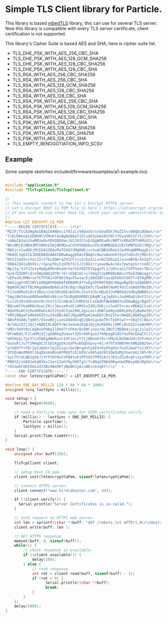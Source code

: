 # Simple TLS Client library for Particle.
This library is based [mbedTLS](https://tls.mbed.org/)  library, this can use for several TLS server. Now this library is compatible with every TLS server certificate, client certification is not supported.

This library's Cipher Suite is based AES and SHA, here is cipher suite list.
* TLS_DHE_PSK_WITH_AES_256_CBC_SHA
* TLS_DHE_PSK_WITH_AES_128_GCM_SHA256
* TLS_DHE_PSK_WITH_AES_128_CBC_SHA256
* TLS_DHE_PSK_WITH_AES_128_CBC_SHA
* TLS_RSA_WITH_AES_256_CBC_SHA256
* TLS_RSA_WITH_AES_256_CBC_SHA
* TLS_RSA_WITH_AES_128_GCM_SHA256
* TLS_RSA_WITH_AES_128_CBC_SHA256
* TLS_RSA_WITH_AES_128_CBC_SHA
* TLS_RSA_PSK_WITH_AES_256_CBC_SHA
* TLS_RSA_PSK_WITH_AES_128_GCM_SHA256
* TLS_RSA_PSK_WITH_AES_128_CBC_SHA256
* TLS_RSA_PSK_WITH_AES_128_CBC_SHA
* TLS_PSK_WITH_AES_256_CBC_SHA
* TLS_PSK_WITH_AES_128_GCM_SHA256
* TLS_PSK_WITH_AES_128_CBC_SHA256
* TLS_PSK_WITH_AES_128_CBC_SHA
* TLS_EMPTY_RENOGOTIATION_INFO_SCSV


## Example
Some sample sketches included(firmware/examples/a1-example.ino).

```C++

#include "application.h"
#include "TlsTcpClient/TlsTcpClient.h"

//
// This example connect to the Let's Encrypt HTTPS server.
// Let's Encrypt ROOT Ca PEM file is here ( https://letsencrypt.org/certificates/ )
// If you want to use other Root CA, check your server administrator or own Root CA pem.
//
#define LET_ENCRYPT_CA_PEM                                              \
"-----BEGIN CERTIFICATE----- \r\n"                                      \
"MIIFjTCCA3WgAwIBAgIRANOxciY0IzLc9AUoUSrsnGowDQYJKoZIhvcNAQELBQAw\r\n"  \
"TzELMAkGA1UEBhMCVVMxKTAnBgNVBAoTIEludGVybmV0IFNlY3VyaXR5IFJlc2Vh\r\n"  \
"cmNoIEdyb3VwMRUwEwYDVQQDEwxJU1JHIFJvb3QgWDEwHhcNMTYxMDA2MTU0MzU1\r\n"  \
"WhcNMjExMDA2MTU0MzU1WjBKMQswCQYDVQQGEwJVUzEWMBQGA1UEChMNTGV0J3Mg\r\n"  \
"RW5jcnlwdDEjMCEGA1UEAxMaTGV0J3MgRW5jcnlwdCBBdXRob3JpdHkgWDMwggEi\r\n"  \
"MA0GCSqGSIb3DQEBAQUAA4IBDwAwggEKAoIBAQCc0wzwWuUuR7dyXTeDs2hjMOrX\r\n"  \
"NSYZJeG9vjXxcJIvt7hLQQWrqZ41CFjssSrEaIcLo+N15Obzp2JxunmBYB/XkZqf\r\n"  \
"89B4Z3HIaQ6Vkc/+5pnpYDxIzH7KTXcSJJ1HG1rrueweNwAcnKx7pwXqzkrrvUHl\r\n"  \
"Npi5y/1tPJZo3yMqQpAMhnRnyH+lmrhSYRQTP2XpgofL2/oOVvaGifOFP5eGr7Dc\r\n"  \
"Gu9rDZUWfcQroGWymQQ2dYBrrErzG5BJeC+ilk8qICUpBMZ0wNAxzY8xOJUWuqgz\r\n"  \
"uEPxsR/DMH+ieTETPS02+OP88jNquTkxxa/EjQ0dZBYzqvqEKbbUC8DYfcOTAgMB\r\n"  \
"AAGjggFnMIIBYzAOBgNVHQ8BAf8EBAMCAYYwEgYDVR0TAQH/BAgwBgEB/wIBADBU\r\n"  \
"BgNVHSAETTBLMAgGBmeBDAECATA/BgsrBgEEAYLfEwEBATAwMC4GCCsGAQUFBwIB\r\n"  \
"FiJodHRwOi8vY3BzLnJvb3QteDEubGV0c2VuY3J5cHQub3JnMB0GA1UdDgQWBBSo\r\n"  \
"SmpjBH3duubRObemRWXv86jsoTAzBgNVHR8ELDAqMCigJqAkhiJodHRwOi8vY3Js\r\n"  \
"LnJvb3QteDEubGV0c2VuY3J5cHQub3JnMHIGCCsGAQUFBwEBBGYwZDAwBggrBgEF\r\n"  \
"BQcwAYYkaHR0cDovL29jc3Aucm9vdC14MS5sZXRzZW5jcnlwdC5vcmcvMDAGCCsG\r\n"  \
"AQUFBzAChiRodHRwOi8vY2VydC5yb290LXgxLmxldHNlbmNyeXB0Lm9yZy8wHwYD\r\n"  \
"VR0jBBgwFoAUebRZ5nu25eQBc4AIiMgaWPbpm24wDQYJKoZIhvcNAQELBQADggIB\r\n"  \
"ABnPdSA0LTqmRf/Q1eaM2jLonG4bQdEnqOJQ8nCqxOeTRrToEKtwT++36gTSlBGx\r\n"  \
"A/5dut82jJQ2jxN8RI8L9QFXrWi4xXnA2EqA10yjHiR6H9cj6MFiOnb5In1eWsRM\r\n"  \
"UM2v3e9tNsCAgBukPHAg1lQh07rvFKm/Bz9BCjaxorALINUfZ9DD64j2igLIxle2\r\n"  \
"DPxW8dI/F2loHMjXZjqG8RkqZUdoxtID5+90FgsGIfkMpqgRS05f4zPbCEHqCXl1\r\n"  \
"eO5HyELTgcVlLXXQDgAWnRzut1hFJeczY1tjQQno6f6s+nMydLN26WuU4s3UYvOu\r\n"  \
"OsUxRlJu7TSRHqDC3lSE5XggVkzdaPkuKGQbGpny+01/47hfXXNB7HntWNZ6N2Vw\r\n"  \
"p7G6OfY+YQrZwIaQmhrIqJZuigsrbe3W+gdn5ykE9+Ky0VgVUsfxo52mwFYs1JKY\r\n"  \
"2PGDuWx8M6DlS6qQkvHaRUo0FMd8TsSlbF0/v965qGFKhSDeQoMpYnwcmQilRh/0\r\n"  \
"ayLThlHLN81gSkJjVrPI0Y8xCVPB4twb1PFUd2fPM3sA1tJ83sZ5v8vgFv2yofKR\r\n"  \
"PB0t6JzUA81mSqM3kxl5e+IZwhYAyO0OTg3/fs8HqGTNKd9BqoUwSRBzp06JMg5b\r\n"  \
"rUCGwbCUDI0mxadJ3Bz4WxR6fyNpBK2yAinWEsikxqEt\r\n"  \
"-----END CERTIFICATE----- "
const char letencryptCaPem[] = LET_ENCRYPT_CA_PEM;

#define ONE_DAY_MILLIS (24 * 60 * 60 * 1000)
unsigned long lastSync = millis();

void setup() {
    Serial.begin(9600);

    // need a Particle time sync for X509 certificates verify.
    if (millis() - lastSync > ONE_DAY_MILLIS) {
        Particle.syncTime();
        lastSync = millis();
    }
    Serial.print(Time.timeStr());
}

void loop() {
    unsigned char buff[256];

    TlsTcpClient client;

    // setup Root CA pem.
    client.init(letencryptCaPem, sizeof(letencryptCaPem));

    // connect HTTPS server.
    client.connect("www.hirotakaster.com", 443);

    if (!client.verify()) {
      Serial.println("Server Certificates is in-valid.");
    }

    // Send request to HTTPS web server.
    int len = sprintf((char *)buff, "GET /robots.txt HTTP/1.0\r\nHost: www.hirotakaster.com\r\nContent-Length: 0\r\n\r\n");
    client.write(buff, len );

    // GET HTTPS response.
    memset(buff, 0, sizeof(buff));
    while(1) {
        // check response is available.
        if (!client.available()) {
            delay(100);
        } else {
            // read renponse.
            int ret = client.read(buff, sizeof(buff) - 1);
            if (ret > 0) {
                  Serial.println((char *)buff);
                  break;
            }
        }
    };
    delay(5000);
}

```
